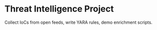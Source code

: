 # Threat Intelligence Project
Collect IoCs from open feeds, write YARA rules, demo enrichment scripts.
